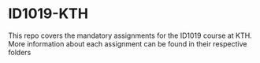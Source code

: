 # ID1019-KTH
This repo covers the mandatory assignments for the ID1019 course at KTH.
More information about each assignment can be found in their respective folders
